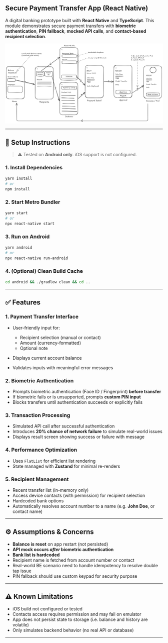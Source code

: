 ## Secure Payment Transfer App (React Native)

A digital banking prototype built with **React Native** and **TypeScript**. This module demonstrates secure payment transfers with **biometric authentication**, **PIN fallback**, **mocked API calls**, and **contact-based recipient selection**.

![Wireframe](./doc/wireframe.png)

---

## 🔧 Setup Instructions

> ⚠️ Tested on **Android only**. iOS support is not configured.

### 1. Install Dependencies

```bash
yarn install
# or
npm install
```

### 2. Start Metro Bundler

```bash
yarn start
# or
npx react-native start
```

### 3. Run on Android

```bash
yarn android
# or
npx react-native run-android
```

### 4. (Optional) Clean Build Cache

```bash
cd android && ./gradlew clean && cd ..
```

---

## ✅ Features

### 1. **Payment Transfer Interface**

- User-friendly input for:

  - Recipient selection (manual or contact)
  - Amount (currency-formatted)
  - Optional note

- Displays current account balance
- Validates inputs with meaningful error messages

### 2. **Biometric Authentication**

- Prompts biometric authentication (Face ID / Fingerprint) **before transfer**
- If biometric fails or is unsupported, prompts **custom PIN input**
- Blocks transfers until authentication succeeds or explicitly fails

### 3. **Transaction Processing**

- Simulated API call after successful authentication
- Introduces **20% chance of network failure** to simulate real-world issues
- Displays result screen showing success or failure with message

### 4. **Performance Optimization**

- Uses `FlatList` for efficient list rendering
- State managed with **Zustand** for minimal re-renders

### 5. **Recipient Management**

- Recent transfer list (in-memory only)
- Access device contacts (with permission) for recipient selection
- Hardcoded bank options
- Automatically resolves account number to a name (e.g. **John Doe**, or contact name)

---

## ⚙️ Assumptions & Concerns

- **Balance is reset** on app restart (not persisted)
- **API mock occurs _after_ biometric authentication**
- **Bank list is hardcoded**
- Recipient name is fetched from account number or contact
- Real-world BE scenario need to handle idempotency to resolve double tap issue
- PIN fallback should use custom keypad for security purpose

---

## ⚠️ Known Limitations

- iOS build not configured or tested
- Contacts access requires permission and may fail on emulator
- App does not persist state to storage (i.e. balance and history are volatile)
- Only simulates backend behavior (no real API or database)

---
